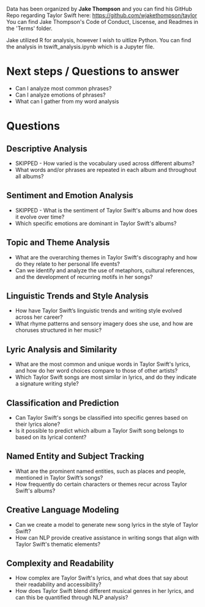 
Data has been organized by **Jake Thompson** and you can find his GitHub Repo regarding Taylor Swift here: https://github.com/wjakethompson/taylor
You can find Jake Thompson's Code of Conduct, Liscense, and Readmes in the 'Terms' folder.

Jake utilized R for analysis, however I wish to uitlize Python. You can find the analysis in tswift_analysis.ipynb which is a Jupyter file.

# Next steps / Questions to answer
- Can I analyze most common phrases?
- Can I analyze emotions of phrases?
- What can I gather from my word analysis


# Questions 
## Descriptive Analysis
- SKIPPED - How varied is the vocabulary used across different albums?
- What words and/or phrases are repeated in each album and throughout all albums?

## Sentiment and Emotion Analysis
- SKIPPED - What is the sentiment of Taylor Swift's albums and how does it evolve over time?
- Which specific emotions are dominant in Taylor Swift's albums?

## Topic and Theme Analysis
- What are the overarching themes in Taylor Swift's discography and how do they relate to her personal life events?
- Can we identify and analyze the use of metaphors, cultural references, and the development of recurring motifs in her songs?

## Linguistic Trends and Style Analysis
- How have Taylor Swift’s linguistic trends and writing style evolved across her career?
- What rhyme patterns and sensory imagery does she use, and how are choruses structured in her music?

## Lyric Analysis and Similarity
- What are the most common and unique words in Taylor Swift's lyrics, and how do her word choices compare to those of other artists?
- Which Taylor Swift songs are most similar in lyrics, and do they indicate a signature writing style?

## Classification and Prediction
- Can Taylor Swift's songs be classified into specific genres based on their lyrics alone?
- Is it possible to predict which album a Taylor Swift song belongs to based on its lyrical content?

## Named Entity and Subject Tracking
- What are the prominent named entities, such as places and people, mentioned in Taylor Swift’s songs?
- How frequently do certain characters or themes recur across Taylor Swift's albums?

## Creative Language Modeling
- Can we create a model to generate new song lyrics in the style of Taylor Swift?
- How can NLP provide creative assistance in writing songs that align with Taylor Swift's thematic elements?

## Complexity and Readability
- How complex are Taylor Swift's lyrics, and what does that say about their readability and accessibility?
- How does Taylor Swift blend different musical genres in her lyrics, and can this be quantified through NLP analysis?
